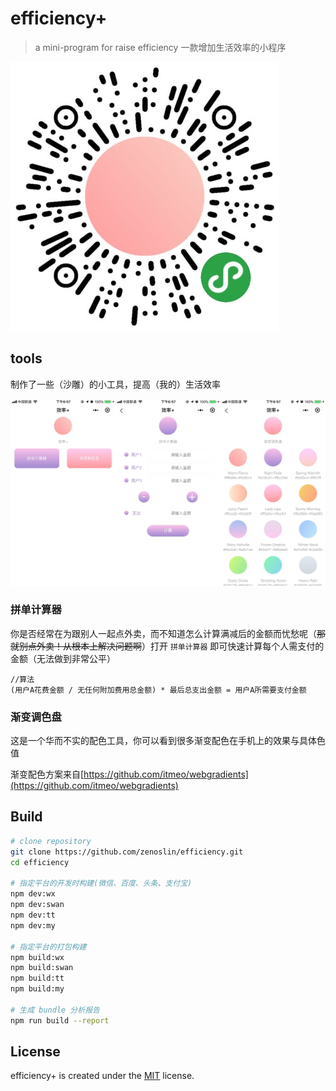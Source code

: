 # efficiency+

> a mini-program for raise efficiency
> 一款增加生活效率的小程序

![qrcode.png](https://github.com/zenoslin/efficiency/blob/master/img/qrcode.png)

## tools

制作了一些（沙雕）的小工具，提高（我的）生活效率

![index.png](https://github.com/zenoslin/efficiency/blob/master/img/index.png)

### 拼单计算器

你是否经常在为跟别人一起点外卖，而不知道怎么计算满减后的金额而忧愁呢（~~那就别点外卖！从根本上解决问题啊~~）打开 `拼单计算器` 即可快速计算每个人需支付的金额（无法做到非常公平）

```*
//算法
(用户A花费金额 / 无任何附加费用总金额) * 最后总支出金额 = 用户A所需要支付金额
```

### 渐变调色盘

这是一个华而不实的配色工具，你可以看到很多渐变配色在手机上的效果与具体色值

渐变配色方案来自[https://github.com/itmeo/webgradients](https://github.com/itmeo/webgradients)

## Build

```bash
# clone repository
git clone https://github.com/zenoslin/efficiency.git
cd efficiency

# 指定平台的开发时构建(微信、百度、头条、支付宝)
npm dev:wx
npm dev:swan
npm dev:tt
npm dev:my

# 指定平台的打包构建
npm build:wx
npm build:swan
npm build:tt
npm build:my

# 生成 bundle 分析报告
npm run build --report
```

## License

efficiency+ is created under the [MIT](https://github.com/zenoslin/efficiency/blob/master/LICENSE) license.
